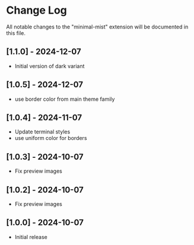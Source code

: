 # Change Log

All notable changes to the "minimal-mist" extension will be documented in this file.

## [1.1.0] - 2024-12-07

- Initial version of dark variant

## [1.0.5] - 2024-12-07

- use border color from main theme family

## [1.0.4] - 2024-11-07

- Update terminal styles
- use uniform color for borders

## [1.0.3] - 2024-10-07

- Fix preview images

## [1.0.2] - 2024-10-07

- Fix preview images

## [1.0.0] - 2024-10-07

- Initial release
